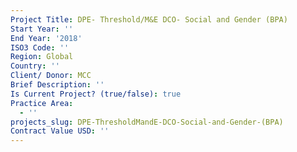 ```yaml
---
Project Title: DPE- Threshold/M&E DCO- Social and Gender (BPA)
Start Year: ''
End Year: '2018'
ISO3 Code: ''
Region: Global
Country: ''
Client/ Donor: MCC
Brief Description: ''
Is Current Project? (true/false): true
Practice Area:
  - ''
projects_slug: DPE-ThresholdMandE-DCO-Social-and-Gender-(BPA)
Contract Value USD: ''
---
```

